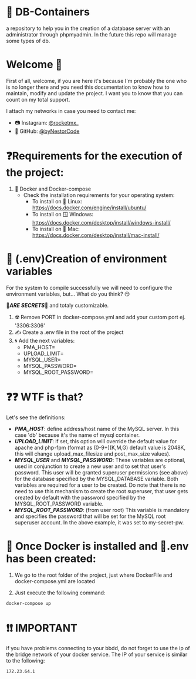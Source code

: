 # 🚢 DB-Containers

a repository to help you in the creation of a database server with an administrator through phpmyadmin. In the future this repo will manage some types of db.

# Welcome 🚀
First of all, welcome, if you are here it's because I'm probably the one who is no longer there and you need this documentation to know how to maintain, modify and update the project. I want you to know that you can count on my total support.

I attach my networks in case you need to contact me:

- 📷 Instagram: [@rocketmx_](https://www.instagram.com/rocketmx_/)
- 🐙 GitHub: [@byNestorCode](https://github.com/byNestorCode/)

# ❓Requirements for the execution of the project:

1.  🐋 Docker and Docker-compose
    - Check the installation requirements for your operating system:
        - To install on 🐧 Linux: https://docs.docker.com/engine/install/ubuntu/
        - To install on 🪟 Windows: https://docs.docker.com/desktop/install/windows-install/
        - To install on 🍎 Mac: https://docs.docker.com/desktop/install/mac-install/

# 📄 (.env)Creation of environment variables

For the system to compile successfully we will need to configure the environment variables, but... What do you think? 😏

🤫***ARE SECRETS***🤫 and totaly customizable.

1. ☢️ Remove PORT in docker-compose.yml and add your custom port ej. '3306:3306'
2. ✍️ Create a .env file in the root of the project
3. 🌀 Add the next variables:
    - PMA_HOST=
    - UPLOAD_LIMIT=
    - MYSQL_USER=
    - MYSQL_PASSWORD=
    - MYSQL_ROOT_PASSWORD=

# ❓❓ WTF is that?

Let's see the definitions:

- ***PMA_HOST***: define address/host name of the MySQL server. In this case 'db' because it's the name of mysql container.
- ***UPLOAD_LIMIT***: if set, this option will override the default value for apache and php-fpm (format as (0-9+)(K,M,G) default value is 2048K, this will change upload_max_filesize and post_max_size values).
- ***MYSQL_USER*** and ***MYSQL_PASSWORD***: These variables are optional, used in conjunction to create a new user and to set that user's password. This user will be granted superuser permissions (see above) for the database specified by the MYSQL_DATABASE variable. Both variables are required for a user to be created. Do note that there is no need to use this mechanism to create the root superuser, that user gets created by default with the password specified by the MYSQL_ROOT_PASSWORD variable.
- ***MYSQL_ROOT_PASSWORD***: (from user root) This variable is mandatory and specifies the password that will be set for the MySQL root superuser account. In the above example, it was set to my-secret-pw.

# 🐳 Once Docker is installed and 📄.env has been created:

1. We go to the root folder of the project, just where DockerFile and docker-compose.yml are located

2. Just execute the following command:

```bash
docker-compose up 
```

# ❗❗ IMPORTANT

if you have problems connecting to your bbdd, do not forget to use the ip of the bridge network of your docker service. The IP of your service is similar to the following:

```bash
172.23.64.1
```
